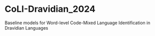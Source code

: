 # CoLI-Dravidian_2024
Baseline models for Word-level Code-Mixed Language Identification in Dravidian Languages
